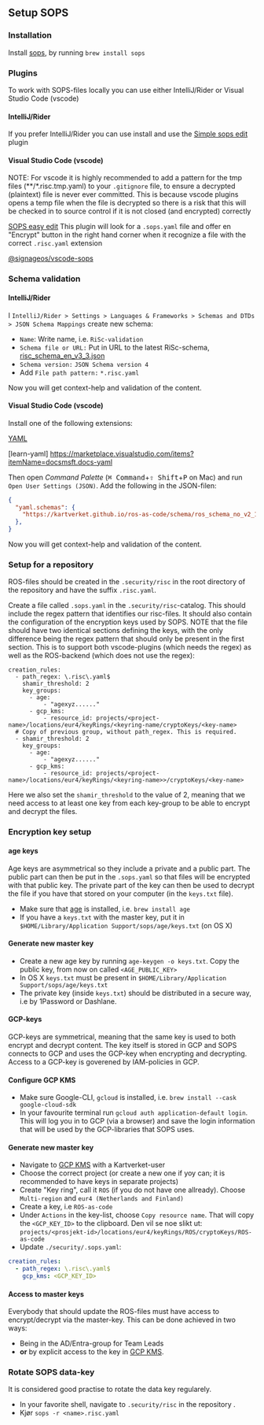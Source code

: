 ## Setup SOPS

### Installation

Install [sops](https://github.com/getsops/sops), by running `brew install sops`

### Plugins

To work with SOPS-files locally you can use either IntelliJ/Rider or Visual Studio Code (vscode)

#### IntelliJ/Rider

If you prefer IntelliJ/Rider you can use install and use the [Simple sops edit](https://plugins.jetbrains.com/plugin/21317-simple-sops-edit) plugin

#### Visual Studio Code (vscode)

NOTE: For vscode it is highly recommended to add a pattern for the tmp files (**/*.risc.tmp.yaml) to your `.gitignore` file, to ensure a decrypted (plaintext) file is never ever committed. This is because vscode plugins opens a temp file when the file is decrypted so there is a risk that this will be checked in to source control if it is not closed (and encrypted) correctly

[SOPS easy edit](https://marketplace.visualstudio.com/items?itemName=ShipitSmarter.sops-edit)
This plugin will look for a `.sops.yaml` file and offer en "Encrypt" button in the right hand corner when it recognize a file with the correct `.risc.yaml` extension

[@signageos/vscode-sops](https://github.com/signageos/vscode-sops)

### Schema validation

#### IntelliJ/Rider

I `IntelliJ/Rider > Settings > Languages & Frameworks > Schemas and DTDs > JSON Schema Mappings` create new schema:

* `Name`: Write name, i.e. `RiSc-validation`
* `Schema file or URL:` Put in URL to the latest RiSc-schema, [risc_schema_en_v3_3.json](https://kartverket.github.io/backstage-plugin-risk-scorecard-backend/risc_schema_en_v3_3.json)
* `Schema version:` `JSON Schema version 4`
* Add `File path pattern:` `*.risc.yaml`

Now you will get context-help and validation of the content.

#### Visual Studio Code (vscode)

Install one of the following extensions: 

[YAML](https://marketplace.visualstudio.com/items?itemName=redhat.vscode-yaml)

[learn-yaml] https://marketplace.visualstudio.com/items?itemName=docsmsft.docs-yaml

Then open _Command Palette_ (<kbd>⌘ Command</kbd>+<kbd>⇧ Shift</kbd>+<kbd>P</kbd> on Mac) and run `Open User Settings (JSON)`. 
Add the following in the JSON-filen:
```json
{
  "yaml.schemas": {
    "https://kartverket.github.io/ros-as-code/schema/ros_schema_no_v2_1.json": "*risc.yaml",
  },
}
```
Now you will get context-help and validation of the content.


### Setup for a repository

ROS-files should be created in the `.security/risc` in the root directory of the repository and have the suffix `.risc.yaml`.

Create a file called `.sops.yaml` in the `.security/risc`-catalog. This should include the regex pattern that identifies our risc-files. It should also contain the configuration of the encryption keys used by SOPS. NOTE that the file should have two identical sections defining the keys, with the only difference being the regex pattern that should only be present in the first section. This is to support both vscode-plugins (which needs the regex) as well as the ROS-backend (which does not use the regex):

```
creation_rules:
  - path_regex: \.risc\.yaml$
    shamir_threshold: 2
    key_groups:
      - age:
          - "agexyz......"
      - gcp_kms:
          - resource_id: projects/<project-name>/locations/eur4/keyRings/<keyring-name/cryptoKeys/<key-name>
  # Copy of previous group, without path_regex. This is required.
  - shamir_threshold: 2
    key_groups:
      - age:
          - "agexyz......"
      - gcp_kms:
          - resource_id: projects/<project-name>/locations/eur4/keyRings/<keyring-name>>/cryptoKeys/<key-name>
```

Here we also set the `shamir_threshold` to the value of 2, meaning that we need access to at least one key from each key-group to be able to encrypt and decrypt the files. 

### Encryption key setup

#### age keys

Age keys are asymmetrical so they include a private and a public part. The public part can then be put in the `.sops.yaml` so that files will be encrypted with that public key. The private part of the key can then be used to decrypt the file if you have that stored on your computer (in the `keys.txt` file). 

* Make sure that [age](https://github.com/FiloSottile/age) is installed, i.e. `brew install age`
* If you have a `keys.txt` with the master key, put it in `$HOME/Library/Application Support/sops/age/keys.txt` (on OS X)

#### Generate new master key
* Create a new age key by running `age-keygen -o keys.txt`. Copy the public key, from now on called `<AGE_PUBLIC_KEY>`
* In OS X `keys.txt` must be present in `$HOME/Library/Application Support/sops/age/keys.txt`
* The private key (inside `keys.txt`) should be distributed in a secure way, i.e by 1Password or Dashlane.

#### GCP-keys

GCP-keys are symmetrical, meaning that the same key is used to both encrypt and decrypt content. The key itself is stored in GCP and SOPS connects to GCP and uses the GCP-key when encrypting and decrypting. Access to a GCP-key is goverened by IAM-policies in GCP.

#### Configure GCP KMS
* Make sure Google-CLI, `gcloud` is installed, i.e. `brew install --cask google-cloud-sdk`
* In your favourite terminal run `gcloud auth application-default login`. This will log you in to GCP (via a browser) and save the login information that will be used by the GCP-libraries that SOPS uses.

#### Generate new master key

* Navigate to [GCP KMS](https://console.cloud.google.com/security/kms/keyrings) with a Kartverket-user
* Choose the correct project (or create a new one if yoy can; it is recommended to have keys in separate projects)
* Create "Key ring", call it `ROS` (if you do not have one allready). Choose `Multi-region` and `eur4 (Netherlands and Finland)`
* Create a key, i.e `ROS-as-code`
* Under `Actions` in the key-list, choose `Copy resource name`. That will copy the `<GCP_KEY_ID>` to the clipboard. Den vil se noe slikt ut: `projects/<prosjekt-id>/locations/eur4/keyRings/ROS/cryptoKeys/ROS-as-code`
* Update `./security/.sops.yaml`:

```yaml
creation_rules:
  - path_regex: \.risc\.yaml$
    gcp_kms: <GCP_KEY_ID>
```

#### Access to master keys

Everybody that should update the ROS-files must have access to encrypt/decrypt via the master-key. This can be done achieved in two ways:

* Being in the AD/Entra-group for Team Leads
* **or** by explicit access to the key in [GCP KMS](https://console.cloud.google.com/security/kms/keyrings).

### Rotate SOPS data-key

It is considered good practise to rotate the data key regularely. 

* In your favorite shell, navigate to `.security/risc` in the  repository .
* Kjør `sops -r <name>.risc.yaml`